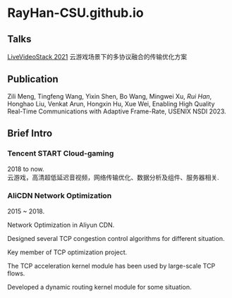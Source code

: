 # RayHan-CSU.github.io

## Talks   
[LiveVideoStack 2021](https://sh2021.livevideostack.cn/speakers/3274)
云游戏场景下的多协议融合的传输优化方案

## Publication  
Zili Meng, Tingfeng Wang, Yixin Shen, Bo Wang, Mingwei Xu, *Rui Han*, Honghao Liu, Venkat Arun, Hongxin Hu, Xue Wei,
Enabling High Quality Real-Time Communications with Adaptive Frame-Rate,
USENIX NSDI 2023.  


## Brief Intro  

### Tencent START Cloud-gaming 
2018 to now.     
云游戏，高清超低延迟音视频，网络传输优化、数据分析及组件、服务器相关.   


### AliCDN Network Optimization 
2015 ~ 2018.  

Network Optimization in Aliyun CDN.  

Designed several TCP congestion control algorithms for different situation. 

Key member of TCP optimization project.  

The TCP acceleration kernel module has been used by large-scale TCP flows. 

Developed a dynamic routing kernel module for some situation.  

